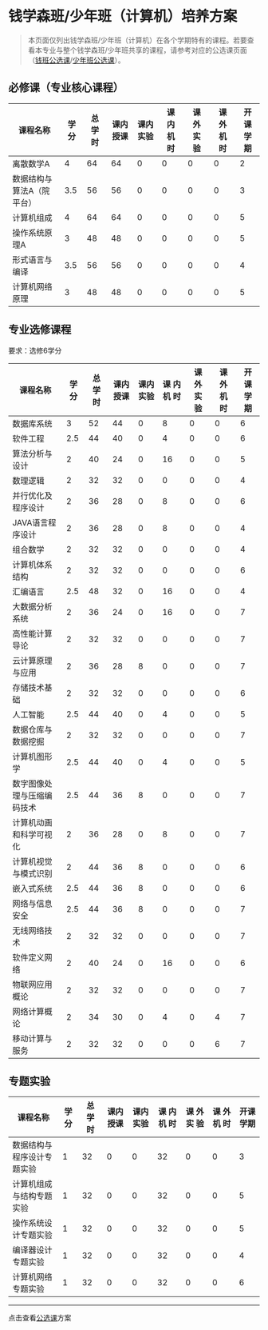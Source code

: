 # 钱学森班/少年班（计算机）培养方案
> 本页面仅列出钱学森班/少年班（计算机）在各个学期特有的课程。若要查看本专业与整个钱学森班/少年班共享的课程，请参考对应的公选课页面（[钱班公选课](/program/qianxuesen)/[少年班公选课](/program/shaonianban-2015)）。



## 必修课（专业核心课程）

| **课程名称**              | **学**         **分** | **总**    **学**    **时** | **课内**    **授课** | **课内**    **实验** | **课**    **内**    **机**    **时** | **课**    **外**    **实**    **验** | **课**    **外**    **机**    **时** | **开课学期** |
| ------------------------- | --------------------- | -------------------------- | -------------------- | -------------------- | ------------------------------------ | ------------------------------------ | ------------------------------------ | ------------ |
| 离散数学A                 | 4                     | 64                         | 64                   | 0                    | 0                                    | 0                                    | 0                                    | 2            |
| 数据结构与算法A（院平台） | 3.5                   | 56                         | 56                   | 0                    | 0                                    | 0                                    | 0                                    | 3            |
| 计算机组成                | 4                     | 64                         | 64                   | 0                    | 0                                    | 0                                    | 0                                    | 5            |
| 操作系统原理A             | 3                     | 48                         | 48                   | 0                    | 0                                    | 0                                    | 0                                    | 5            |
| 形式语言与编译            | 3.5                   | 56                         | 56                   | 0                    | 0                                    | 0                                    | 0                                    | 4            |
| 计算机网络原理            | 3                     | 48                         | 48                   | 0                    | 0                                    | 0                                    | 0                                    | 5            |





## 专业选修课程

要求：选修6学分

| **课程名称**               | **学**         **分** | **总**    **学**    **时** | **课内**    **授课** | **课内**    **实验** | **课**    **内**    **机**    **时** | **课**    **外**    **实**    **验** | **课**    **外**    **机**    **时** | **开课学期** |
| -------------------------- | --------------------- | -------------------------- | -------------------- | -------------------- | ------------------------------------ | ------------------------------------ | ------------------------------------ | ------------ |
| 数据库系统                 | 3                     | 52                         | 44                   | 0                    | 8                                    | 0                                    | 0                                    | 6            |
| 软件工程                   | 2.5                   | 44                         | 40                   | 0                    | 4                                    | 0                                    | 0                                    | 6            |
| 算法分析与设计             | 2                     | 40                         | 24                   | 0                    | 16                                   | 0                                    | 0                                    | 5            |
| 数理逻辑                   | 2                     | 32                         | 32                   | 0                    | 0                                    | 0                                    | 0                                    | 4            |
| 并行优化及程序设计         | 2                     | 36                         | 28                   | 0                    | 8                                    | 0                                    | 0                                    | 6            |
| JAVA语言程序设计           | 2                     | 36                         | 28                   | 0                    | 8                                    | 0                                    | 0                                    | 4            |
| 组合数学                   | 2                     | 32                         | 32                   | 0                    | 0                                    | 0                                    | 0                                    | 4            |
| 计算机体系结构             | 2                     | 32                         | 32                   | 0                    | 0                                    | 0                                    | 0                                    | 6            |
| 汇编语言                   | 2.5                   | 48                         | 32                   | 0                    | 16                                   | 0                                    | 0                                    | 4            |
| 大数据分析系统             | 2                     | 36                         | 24                   | 0                    | 16                                   | 0                                    | 0                                    | 7            |
| 高性能计算导论             | 2                     | 32                         | 32                   | 0                    | 0                                    | 0                                    | 0                                    | 7            |
| 云计算原理与应用           | 2                     | 36                         | 28                   | 8                    | 0                                    | 0                                    | 0                                    | 7            |
| 存储技术基础               | 2                     | 32                         | 32                   | 0                    | 0                                    | 0                                    | 0                                    | 6            |
| 人工智能                   | 2.5                   | 44                         | 40                   | 0                    | 4                                    | 0                                    | 0                                    | 5            |
| 数据仓库与数据挖掘         | 2                     | 32                         | 32                   | 0                    | 0                                    | 0                                    | 0                                    | 7            |
| 计算机图形学               | 2.5                   | 44                         | 40                   | 0                    | 4                                    | 0                                    | 0                                    | 5            |
| 数字图像处理与压缩编码技术 | 2.5                   | 44                         | 36                   | 8                    | 0                                    | 0                                    | 0                                    | 7            |
| 计算机动画和科学可视化     | 2                     | 36                         | 28                   | 0                    | 8                                    | 0                                    | 0                                    | 7            |
| 计算机视觉与模式识别       | 2                     | 44                         | 36                   | 8                    | 0                                    | 0                                    | 0                                    | 6            |
| 嵌入式系统                 | 2.5                   | 44                         | 36                   | 8                    | 0                                    | 0                                    | 0                                    | 6            |
| 网络与信息安全             | 2.5                   | 44                         | 36                   | 8                    | 0                                    | 0                                    | 0                                    | 7            |
| 无线网络技术               | 2                     | 32                         | 32                   | 0                    | 0                                    | 0                                    | 0                                    | 7            |
| 软件定义网络               | 2                     | 40                         | 24                   | 0                    | 16                                   | 0                                    | 0                                    | 6            |
| 物联网应用概论             | 2                     | 32                         | 32                   | 0                    | 0                                    | 0                                    | 0                                    | 7            |
| 网络计算概论               | 2                     | 34                         | 30                   | 0                    | 4                                    | 0                                    | 4                                    | 7            |
| 移动计算与服务             | 2                     | 32                         | 32                   | 0                    | 0                                    | 0                                    | 6                                    | 7            |

## 专题实验



| **课程名称**               | **学**         **分** | **总**    **学**    **时** | **课内**    **授课** | **课内**    **实验** | **课**    **内**    **机**    **时** | **课**    **外**    **实**    **验** | **课**    **外**    **机**    **时** | **开课学期** |
| -------------------------- | --------------------- | -------------------------- | -------------------- | -------------------- | ------------------------------------ | ------------------------------------ | ------------------------------------ | ------------ |
| 数据结构与程序设计专题实验 | 1                     | 32                         | 0                    | 0                    | 32                                   | 0                                    | 0                                    | 3            |
| 计算机组成与结构专题实验   | 1                     | 32                         | 0                    | 0                    | 32                                   | 0                                    | 0                                    | 5            |
| 操作系统设计专题实验       | 1                     | 32                         | 0                    | 0                    | 32                                   | 0                                    | 0                                    | 5            |
| 编译器设计专题实验         | 1                     | 32                         | 0                    | 0                    | 32                                   | 0                                    | 0                                    | 4            |
| 计算机网络专题实验         | 1                     | 32                         | 0                    | 0                    | 32                                   | 0                                    | 0                                    | 6            |







---



点击查看[公选课](/program/qianxuesen)方案